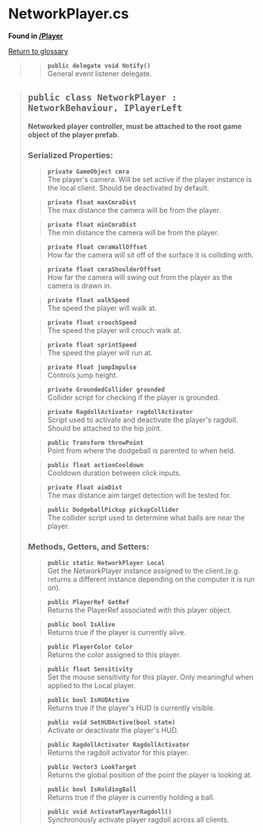 # NetworkPlayer.cs
**Found in [/Player](../BALLISTIC/Assets/Scripts/Player/NetworkPlayer.cs)**

[Return to glossary](Glossary.md)

>> **`public delegate void Notify()`**\
>> General event listener delegate.
>> 
> 

> ## `public class NetworkPlayer : NetworkBehaviour, IPlayerLeft`
> **Networked player controller, must be attached to the root game object of the player prefab.**
> 
> ### **Serialized Properties:**
>> **`private GameObject cmra`**\
>> The player's camera. Will be set active if the player instance is the local client. Should be deactivated by default.
> 
>> **`private float maxCmraDist`**\
>> The max distance the camera will be from the player.
> 
>> **`private float minCmraDist`**\
>> The min distance the camera will be from the player.
> 
>> **`private float cmraWallOffset`**\
>> How far the camera will sit off of the surface it is colliding with.
> 
>> **`private float cmraShoulderOffset`**\
>> How far the camera will swing out from the player as the camera is drawn in.
> 
>> **`private float walkSpeed`**\
>> The speed the player will walk at.
> 
>> **`private float crouchSpeed`**\
>> The speed the player will crouch walk at.
> 
>> **`private float sprintSpeed`**\
>> The speed the player will run at.
> 
>> **`private float jumpImpulse`**\
>> Controls jump height.
> 
>> **`private GroundedCollider grounded`**\
>> Collider script for checking if the player is grounded.
> 
>> **`private RagdollActivator ragdollActivator`**\
>> Script used to activate and deactivate the player's ragdoll. Should be attached to the hip joint.
> 
>> **`public Transform throwPoint`**\
>> Point from where the dodgeball is parented to when held.
> 
>> **`public float actionCooldown`**\
>> Cooldown duration between click inputs.
> 
>> **`private float aimDist`**\
>> The max distance aim target detection will be tested for.
> 
>> **`public DodgeballPickup pickupCollider`**\
>> The collider script used to determine what balls are near the player.
> 
> ### **Methods, Getters, and Setters:**
>> **`public static NetworkPlayer Local`**\
>> Get the NetworkPlayer instance assigned to the client.(e.g. returns a different instance depending on the computer it is run on).
>> 
> 
>> **`public PlayerRef GetRef`**\
>> Returns the PlayerRef associated with this player object.
>> 
> 
>> **`public bool IsAlive`**\
>> Returns true if the player is currently alive.
>> 
> 
>> **`public PlayerColor Color`**\
>> Returns the color assigned to this player.
>> 
> 
>> **`public float Sensitivity`**\
>> Set the mouse sensitivity for this player. Only meaningful when applied to the Local player.
>> 
> 
>> **`public bool IsHUDActive`**\
>> Returns true if the player's HUD is currently visible.
>> 
> 
>> **`public void SetHUDActive(bool state)`**\
>> Activate or deactivate the player's HUD.
>> 
> 
>> **`public RagdollActivator RagdollActivator`**\
>> Returns the ragdoll activator for this player.
>> 
> 
>> **`public Vector3 LookTarget`**\
>> Returns the global position of the point the player is looking at.
>> 
> 
>> **`public bool IsHoldingBall`**\
>> Returns true if the player is currently holding a ball.
>> 
> 
>> **`public void ActivatePlayerRagdoll()`**\
>> Synchronously activate player ragdoll across all clients.
>> 
> 

